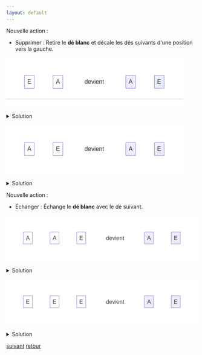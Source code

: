 ```yaml
---
layout: default
---
```


Nouvelle action :

* Supprimer : Retire le **dé blanc** et décale les dés suivants d'une position vers la gauche.

![](assets/6.png)

<details markdown="on">
<summary>Solution</summary>

<img src="assets/11.png" alt="">
</details>

![](assets/7.png)

<details markdown="on">
<summary>Solution</summary>

<img src="assets/12.png" alt="">
</details>

Nouvelle action :

* Échanger : Échange le **dé blanc** avec le dé suivant.

![](assets/8.png)

<details markdown="on">
<summary>Solution</summary>

<img src="assets/13.png" alt="">
</details>

![](assets/9.png)

<details markdown="on">
<summary>Solution</summary>

<img src="assets/14.png" alt="">
</details>

[suivant](./5)
[retour](./3)
